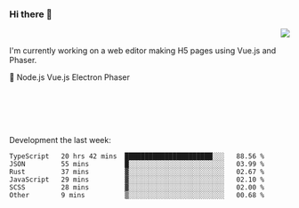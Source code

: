 ### Hi there 👋

<img align="right" src="https://github-readme-stats.vercel.app/api?username=jasonpanggo"/>

<br>
<p align="left">
I'm currently working on a web editor making H5 pages using Vue.js and Phaser.
</p>
<p align="left">
📖 Node.js Vue.js Electron Phaser
</p>
<br>
<br>
<br>
<br>

Development the last week:
<!--START_SECTION:waka-->

```text
TypeScript   20 hrs 42 mins  ██████████████████████░░░   88.56 %
JSON         55 mins         █░░░░░░░░░░░░░░░░░░░░░░░░   03.99 %
Rust         37 mins         ▓░░░░░░░░░░░░░░░░░░░░░░░░   02.67 %
JavaScript   29 mins         ▓░░░░░░░░░░░░░░░░░░░░░░░░   02.10 %
SCSS         28 mins         ▓░░░░░░░░░░░░░░░░░░░░░░░░   02.00 %
Other        9 mins          ▒░░░░░░░░░░░░░░░░░░░░░░░░   00.68 %
```

<!--END_SECTION:waka-->

<!--
**JASONPANGGO/jasonpanggo** is a ✨ _special_ ✨ repository because its `README.md` (this file) appears on your GitHub profile.

Here are some ideas to get you started:

- 🔭 I’m currently working on ...
- 🌱 I’m currently learning ...
- 👯 I’m looking to collaborate on ...
- 🤔 I’m looking for help with ...
- 💬 Ask me about ...
- 📫 How to reach me: ...
- 😄 Pronouns: ...
- ⚡ Fun fact: ...
-->
